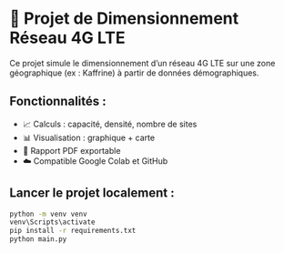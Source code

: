 # 📶 Projet de Dimensionnement Réseau 4G LTE

Ce projet simule le dimensionnement d’un réseau 4G LTE sur une zone géographique (ex : Kaffrine) à partir de données démographiques.

## Fonctionnalités :
- 📈 Calculs : capacité, densité, nombre de sites
- 📊 Visualisation : graphique + carte
- 📄 Rapport PDF exportable
- ☁️ Compatible Google Colab et GitHub

## Lancer le projet localement :
```bash
python -m venv venv
venv\Scripts\activate
pip install -r requirements.txt
python main.py
